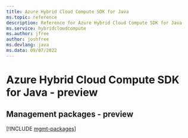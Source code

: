 ```yaml
---
title: Azure Hybrid Cloud Compute SDK for Java
ms.topic: reference
description: Reference for Azure Hybrid Cloud Compute SDK for Java
ms.service: hybridcloudcompute
ms.author: jfree
author: joshfree
ms.devlang: java
ms.data: 09/07/2022
---
```

# Azure Hybrid Cloud Compute SDK for Java - preview

## Management packages - preview
[!INCLUDE [mgmt-packages](hybrid-cloud-compute-mgmt-index.md)]